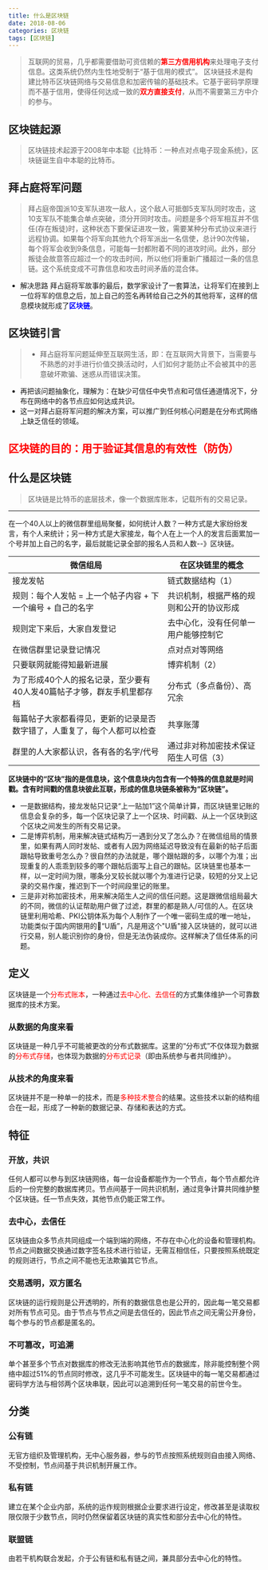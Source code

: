 ```yaml
---
title: 什么是区块链
date: 2018-08-06
categories: 区块链
tags: [区块链]
---
```

>互联网的贸易，几乎都需要借助可资信赖的<font color="red">**第三方信用机构**</font>来处理电子支付信息。这类系统仍然内生性地受制于“基于信用的模式”。
区块链技术是构建比特币区块链网络与交易信息和加密传输的基础技术。它基于密码学原理而不基于信用，使得任何达成一致的<font color="red">**双方直接支付**</font>，从而不需要第三方中介的参与。

## 区块链起源
>区块链技术起源于2008年中本聪《比特币：一种点对点电子现金系统》，区块链诞生自中本聪的比特币。

## 拜占庭将军问题
>拜占庭帝国派10支军队进攻一敌人，这个敌人可抵御5支军队同时攻击，这10支军队不能集合单点突破，须分开同时攻击。问题是多个将军相互并不信任(存在叛徒)时，这种状态下要保证进攻一致，需要某种分布式协议来进行远程协调。如果每个将军向其他九个将军派出一名信使，总计90次传输，每个将军会收到9条信息，可能每一封都附着不同的进攻时间。此外，部分叛徒会故意答应超过一个的攻击时间，所以他们将重新广播超过一条的信息链。这个系统变成不可靠信息和攻击时间矛盾的混合体。
- 解决思路
拜占庭将军故事的最后，数学家设计了一套算法，让将军们在接到上一位将军的信息之后，加上自己的签名再转给自己之外的其他将军，这样的信息模块就形成了<font color="blue">**区块链**</font>。

## 区块链引言
>- 拜占庭将军问题延伸至互联网生活，即：在互联网大背景下，当需要与不熟悉的对手进行价值交换活动时，人们如何才能防止不会被其中的恶意破坏欺骗、迷惑从而错误决策。
- 再把该问题抽象化，理解为：在缺少可信任中央节点和可信任通道情况下，分布在网络中的各节点应如何达成共识。
- 这一对拜占庭将军问题的解决方案，可以推广到任何核心问题是在分布式网络上缺乏信任的领域。

## <font color="red">**区块链的目的：用于验证其信息的有效性（防伪）**</font>

## 什么是区块链
> 区块链是比特币的底层技术，像一个数据库账本，记载所有的交易记录。
***
在一个40人以上的微信群里组局聚餐，如何统计人数？一种方式是大家纷纷发言，有个人来统计；另一种方式是大家接龙，每个人在上一个人的发言后面累加一个号并加上自己的名字，最后就能记录全部的报名人员和人数--》区块链。

微信组局  | 在区块链里的概念
 ------ | ------ |
接龙发帖 | 链式数据结构（1）
规则：每个人发帖 = 上一个帖子内容 + 下一个编号 + 自己的名字 | 共识机制，根据严格的规则和公开的协议形成
规则定下来后，大家自发登记 | 去中心化，没有任何单一用户能够控制它
在微信群里记录登记情况 | 点对点对等网络
只要联网就能得知最新进展 | 博弈机制（2）
为了形成40个人的报名记录，至少要有40人发40篇帖子才够，群友手机里都存档 | 分布式（多点备份）、高冗余
每篇帖子大家都看得见，更新的记录是否数字错了，人重复了，每个人都可以检查 | 共享账薄
群里的人大家都认识，各有各的名字/代号 | 通过非对称加密技术保证陌生人可信（3）
<strong>区块链中的“区块”指的是信息块，这个信息块内包含有一个特殊的信息就是时间戳。含有时间戳的信息块彼此互联，形成的信息块链条被称为“区块链”。</strong>
- 一是数据结构，接龙发帖只记录“上一贴加1”这个简单计算，而区块链里记账的信息会复杂的多，每一个区块记录了上一个区块、时间戳、从上一个区块到这个区块之间发生的所有交易记录。
- 二是博弈机制，用来解决链式结构万一遇到分叉了怎么办？在微信组局的情景里，如果有两人同时发帖、或者有人因为网络延迟导致没有在最新的帖子后面跟帖导致重号怎么办？很自然的办法就是，哪个跟帖跟的多，以哪个为准；出现重复的人乖乖到较多的哪个跟帖后面写上自己的跟帖。区块链里也基本一样，以一定时间为限，哪条分叉较长就以哪个为准进行记录，较短的分叉上记录的交易作废，推迟到下一个时间段里记的账里。
- 三是非对称加密技术，用来解决陌生人之间的信任问题。这是跟微信组局最大的不同，微信的认证帮助用户做了过滤，群里的都是熟人/可信的人。在区块链里利用哈希、PKI公钥体系为每个人制作了一个唯一密码生成的唯一地址，功能类似于国内网银用的“U盾”，凡是用这个"U盾"接入区块链的，就可以进行交易，别人能识别你的身份，但是无法伪装成你。这样解决了信任体系的问题。
## 定义
区块链是一个<font color="red">分布式账本</font>，一种通过<font color="red">去中心化、去信任</font>的方式集体维护一个可靠数据库的技术方案。
### 从数据的角度来看
区块链是一种几乎不可能被更改的分布式数据库。这里的“分布式”不仅体现为数据的<font color="red">分布式存储</font>，也体现为数据的<font color="red">分布式记录</font>（即由系统参与者共同维护）。
### 从技术的角度来看
区块链并不是一种单一的技术，而是<font color="red">多种技术整合</font>的结果。这些技术以新的结构组合在一起，形成了一种新的数据记录、存储和表达的方式。
## 特征
### 开放，共识
任何人都可以参与到区块链网络，每一台设备都能作为一个节点，每个节点都允许后的一份完整的数据库拷贝。节点间基于一同共识机制，通过竞争计算共同维护整个区块链。任一节点失效，其他节点仍能正常工作。
### 去中心，去信任
区块链由众多节点共同组成一个端到端的网络，不存在中心化的设备和管理机构。节点之间数据交换通过数字签名技术进行验证，无需互相信任，只要按照系统既定的规则进行，节点之间不能也无法欺骗其它节点。
### 交易透明，双方匿名
区块链的运行规则是公开透明的，所有的数据信息也是公开的，因此每一笔交易都对所有节点可见。由于节点与节点之间是去信任的，因此节点之间无需公开身份，每个参与的节点都是匿名的。
### 不可篡改，可追溯
单个甚至多个节点对数据库的修改无法影响其他节点的数据库，除非能控制整个网络中超过51%的节点同时修改，这几乎不可能发生。区块链中的每一笔交易都通过密码学方法与相邻两个区块串联，因此可以追溯到任何一笔交易的前世今生。
## 分类
### 公有链
无官方组织及管理机构，无中心服务器，参与的节点按照系统规则自由接入网络、不受控制，节点间基于共识机制开展工作。
### 私有链
建立在某个企业内部，系统的运作规则根据企业要求进行设定，修改甚至是读取权限仅限于少数节点，同时仍然保留着区块链的真实性和部分去中心化的特性。
### 联盟链
由若干机构联合发起，介于公有链和私有链之间，兼具部分去中心化的特性。